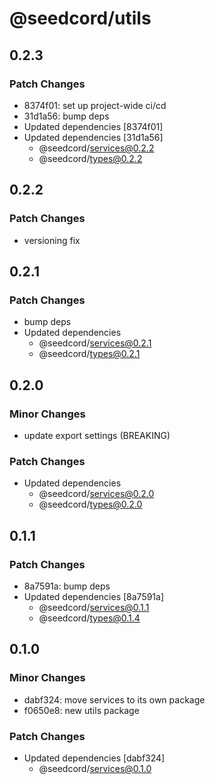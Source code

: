 # @seedcord/utils

## 0.2.3

### Patch Changes

- 8374f01: set up project-wide ci/cd
- 31d1a56: bump deps
- Updated dependencies [8374f01]
- Updated dependencies [31d1a56]
    - @seedcord/services@0.2.2
    - @seedcord/types@0.2.2

## 0.2.2

### Patch Changes

- versioning fix

## 0.2.1

### Patch Changes

- bump deps
- Updated dependencies
    - @seedcord/services@0.2.1
    - @seedcord/types@0.2.1

## 0.2.0

### Minor Changes

- update export settings (BREAKING)

### Patch Changes

- Updated dependencies
    - @seedcord/services@0.2.0
    - @seedcord/types@0.2.0

## 0.1.1

### Patch Changes

- 8a7591a: bump deps
- Updated dependencies [8a7591a]
    - @seedcord/services@0.1.1
    - @seedcord/types@0.1.4

## 0.1.0

### Minor Changes

- dabf324: move services to its own package
- f0650e8: new utils package

### Patch Changes

- Updated dependencies [dabf324]
    - @seedcord/services@0.1.0
